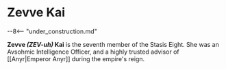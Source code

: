 # Zevve Kai

--8<-- "under_construction.md"

**Zevve _(ZEV-uh)_ Kai** is the seventh member of the Stasis Eight. She was an Avsohmic Intelligence Officer, and a highly trusted advisor of [[Anyr|Emperor Anyr]] during the empire's reign.
